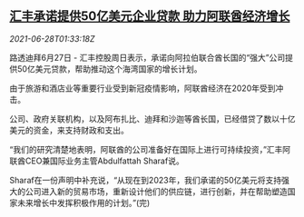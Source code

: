 <!--1624845662000-->
[汇丰承诺提供50亿美元企业贷款 助力阿联酋经济增长](https://cn.reuters.com/article/hsbc-loan-uae-0628-idCNKCS2E403F)
------

<div><i>2021-06-28T01:33:18Z</i></div><p>路透迪拜6月27日 - 汇丰控股周日表示，承诺向阿拉伯联合酋长国的“强大”公司提供50亿美元贷款，帮助推动这个海湾国家的增长计划。</p><p>由于旅游和酒店业等重要行业受到新冠疫情影响，阿联酋经济在2020年受到冲击。</p><p>公司、政府关联机构，以及阿布扎比、迪拜和沙迦等酋长国，已经借贷了数以十亿美元的资金，来支持财政和支出。</p><p>“我们的研究清楚地表明，阿联酋的公司准备好在国际上进行可持续投资，”汇丰阿联酋CEO兼国际业务主管Abdulfattah Sharaf说。</p><p>Sharaf在一份声明中补充说，“从现在到2023年，我们承诺的50亿美元将支持强大的公司进入新的贸易市场，重新设计他们的供应链，进行创新，并在帮助塑造国家未来增长中发挥积极作用的计划。”(完)</p>
